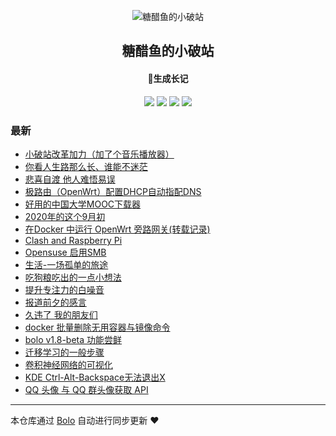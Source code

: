<p align="center"><img alt="糖醋鱼的小破站" src="https://oss.expoli.tech/img/HEE_favicon.png"></p><h2 align="center">
糖醋鱼的小破站
</h2>

<h4 align="center">🐠生成长记</h4>
<p align="center"><a title="糖醋鱼的小破站" target="_blank" href="https://github.com/expoli/bolo-blog"><img src="https://img.shields.io/github/last-commit/expoli/bolo-blog.svg?style=flat-square&color=FF9900"></a>
<a title="GitHub repo size in bytes" target="_blank" href="https://github.com/expoli/bolo-blog"><img src="https://img.shields.io/github/repo-size/expoli/bolo-blog.svg?style=flat-square"></a>
<a title="Bolo Version" target="_blank" href="https://github.com/adlered/bolo-solo"><img src="https://img.shields.io/badge/bolo-v2.1 稳定版-f1e05a.svg?style=flat-square&color=blueviolet"></a>
<a title="Hits" target="_blank" href="https://github.com/88250/hits"><img src="https://hits.b3log.org/expoli/bolo-blog.svg"></a></p>

### 最新

* [小破站改革加力（加了个音乐播放器）](https://expoli.tech/articles/2020/11/16/1605494271425.html)
* [你看人生路那么长、谁能不迷茫](https://expoli.tech/articles/2020/11/16/1605492537068.html)
* [悲喜自渡 他人难悟易误](https://expoli.tech/articles/2020/11/14/1605350326172.html)
* [极路由（OpenWrt）配置DHCP自动指配DNS](https://expoli.tech/articles/2020/10/01/1601530053926.html)
* [好用的中国大学MOOC下载器](https://expoli.tech/articles/2020/09/03/1599104766847.html)
* [2020年的这个9月初](https://expoli.tech/articles/2020/09/03/1599099749668.html)
* [在Docker 中运行 OpenWrt 旁路网关(转载记录)](https://expoli.tech/articles/2020/09/03/1599098023589.html)
* [Clash and Raspberry Pi](https://expoli.tech/articles/2020/08/30/1598760161095.html)
* [Opensuse 启用SMB](https://expoli.tech/articles/2020/08/28/1598624516448.html)
* [生活-一场孤单的旅途](https://expoli.tech/articles/2020/08/12/1597198859559.html)
* [吃狗粮吃出的一点小想法](https://expoli.tech/articles/2020/07/26/1595757128439.html)
* [提升专注力的白噪音](https://expoli.tech/articles/2020/07/26/1595740039637.html)
* [报道前夕的感言](https://expoli.tech/articles/2020/07/22/1595382109741.html)
* [久违了 我的朋友们](https://expoli.tech/articles/2020/07/22/1595379705790.html)
* [docker 批量删除无用容器与镜像命令](https://expoli.tech/articles/2020/05/11/1589183836851.html)
* [bolo v1.8-beta 功能尝鲜](https://expoli.tech/articles/2020/05/11/1589182003632.html)
* [迁移学习的一般步骤](https://expoli.tech/articles/2020/04/28/1588043474458.html)
* [卷积神经网络的可视化](https://expoli.tech/articles/2020/04/28/1588043943566.html)
* [KDE Ctrl-Alt-Backspace无法退出X](https://expoli.tech/articles/2020/04/27/1587950530272.html)
* [QQ 头像 与 QQ 群头像获取 API](https://expoli.tech/articles/2020/04/26/1587901274867.html)



---

本仓库通过 [Bolo](https://github.com/adlered/bolo-solo) 自动进行同步更新 ❤️ 